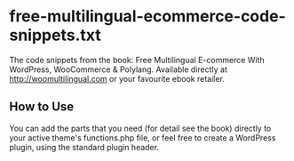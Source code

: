 free-multilingual-ecommerce-code-snippets.txt
=====================

The code snippets from the book: Free Multilingual E-commerce With WordPress, WooCommerce & Polylang.
Available directly at http://woomultilingual.com or your favourite ebook retailer.

## How to Use
You can add the parts that you need (for detail see the book) directly to your active theme's functions.php file, or feel free to create a WordPress plugin, using the standard plugin header.
